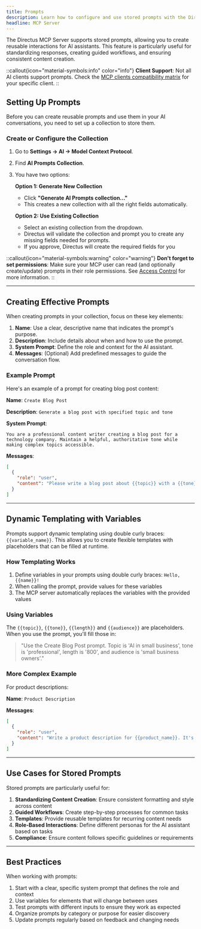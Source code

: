 ```yaml
---
title: Prompts
description: Learn how to configure and use stored prompts with the Directus MCP Server.
headline: MCP Server
---
```


The Directus MCP Server supports stored prompts, allowing you to create reusable interactions for AI assistants. This feature is particularly useful for standardizing responses, creating guided workflows, and ensuring consistent content creation.

::callout{icon="material-symbols:info" color="info"}
**Client Support**: Not all AI clients support prompts. Check the [MCP clients compatibility matrix](https://modelcontextprotocol.io/clients) for your specific client.
::

## Setting Up Prompts

Before you can create reusable prompts and use them in your AI conversations, you need to set up a collection to store them.

### Create or Configure the Collection

1. Go to **Settings → AI → Model Context Protocol**.
2. Find **AI Prompts Collection**.
3. You have two options:

    **Option 1: Generate New Collection**
    - Click **"Generate AI Prompts collection..."**
    - This creates a new collection with all the right fields automatically.

    **Option 2: Use Existing Collection**
    - Select an existing collection from the dropdown.
    - Directus will validate the collection and prompt you to create any missing fields needed for prompts.
    - If you approve, Directus will create the required fields for you

::callout{icon="material-symbols:warning" color="warning"}
**Don't forget to set permissions**: Make sure your MCP user can read (and optionally create/update) prompts in their role permissions. See [Access Control](/guides/auth/access-control) for more information.
::

---

## Creating Effective Prompts

When creating prompts in your collection, focus on these key elements:

1. **Name**: Use a clear, descriptive name that indicates the prompt's purpose.
2. **Description**: Include details about when and how to use the prompt.
3. **System Prompt**: Define the role and context for the AI assistant.
4. **Messages**: (Optional) Add predefined messages to guide the conversation flow.

### Example Prompt

Here's an example of a prompt for creating blog post content:

**Name**: `Create Blog Post`

**Description**: `Generate a blog post with specified topic and tone`

**System Prompt**:
```
You are a professional content writer creating a blog post for a technology company. Maintain a helpful, authoritative tone while making complex topics accessible.
```

**Messages**:
```json
[
  {
    "role": "user",
    "content": "Please write a blog post about {{topic}} with a {{tone}} tone. The post should be around {{length}} words and target {{audience}}."
  }
]
```

---

## Dynamic Templating with Variables

Prompts support dynamic templating using double curly braces: `{{variable_name}}`. This allows you to create flexible templates with placeholders that can be filled at runtime.

### How Templating Works

1. Define variables in your prompts using double curly braces: `Hello, {{name}}!`
2. When calling the prompt, provide values for these variables
3. The MCP server automatically replaces the variables with the provided values

### Using Variables

The `{{topic}}`, `{{tone}}`, `{{length}}` and `{{audience}}` are placeholders. When you use the prompt, you'll fill those in:

> "Use the Create Blog Post prompt. Topic is 'AI in small business', tone is 'professional', length is '800', and audience is 'small business owners'."

### More Complex Example

For product descriptions:

**Name**: `Product Description`

**Messages**:
```json
[
  {
    "role": "user",
    "content": "Write a product description for {{product_name}}. It's a {{category}} that {{main_benefit}}. Price is {{price}}. Target audience: {{audience}}."
  }
]
```

---

## Use Cases for Stored Prompts

Stored prompts are particularly useful for:

1. **Standardizing Content Creation**: Ensure consistent formatting and style across content
2. **Guided Workflows**: Create step-by-step processes for common tasks
3. **Templates**: Provide reusable templates for recurring content needs
4. **Role-Based Interactions**: Define different personas for the AI assistant based on tasks
5. **Compliance**: Ensure content follows specific guidelines or requirements

---

## Best Practices

When working with prompts:

1. Start with a clear, specific system prompt that defines the role and context
2. Use variables for elements that will change between uses
3. Test prompts with different inputs to ensure they work as expected
4. Organize prompts by category or purpose for easier discovery
5. Update prompts regularly based on feedback and changing needs
